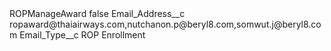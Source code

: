 <?xml version="1.0" encoding="UTF-8"?>
<CustomMetadata xmlns="http://soap.sforce.com/2006/04/metadata" xmlns:xsi="http://www.w3.org/2001/XMLSchema-instance" xmlns:xsd="http://www.w3.org/2001/XMLSchema">
    <label>ROPManageAward</label>
    <protected>false</protected>
    <values>
        <field>Email_Address__c</field>
        <value xsi:type="xsd:string">ropaward@thaiairways.com,nutchanon.p@beryl8.com,somwut.j@beryl8.com</value>
    </values>
    <values>
        <field>Email_Type__c</field>
        <value xsi:type="xsd:string">ROP Enrollment</value>
    </values>
</CustomMetadata>
